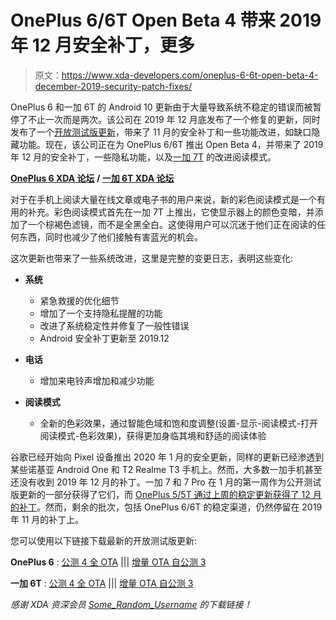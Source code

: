 # OnePlus 6/6T Open Beta 4 带来 2019 年 12 月安全补丁，更多

> 原文：<https://www.xda-developers.com/oneplus-6-6t-open-beta-4-december-2019-security-patch-fixes/>

OnePlus 6 和一加 6T 的 Android 10 更新由于大量导致系统不稳定的错误而被暂停了不止一次而是两次。该公司在 2019 年 12 月底发布了一个修复的更新，同时发布了一个[开放测试版更新](https://www.xda-developers.com/oneplus-6-6t-open-beta-3-brings-november-2019-security-patches-restores-notch-hiding-options/)，带来了 11 月的安全补丁和一些功能改进，如缺口隐藏功能。现在，该公司正在为 OnePlus 6/6T 推出 Open Beta 4，并带来了 2019 年 12 月的安全补丁，一些隐私功能，以及[一加 7T](https://www.xda-developers.com/oneplus-7t-review-premium-practical-smartphone/) 的改进阅读模式。

**[OnePlus 6 XDA 论坛](https://forum.xda-developers.com/oneplus-6) / [一加 6T XDA 论坛](https://forum.xda-developers.com/oneplus-6t)**

对于在手机上阅读大量在线文章或电子书的用户来说，新的彩色阅读模式是一个有用的补充。彩色阅读模式首先在一加 7T 上推出，它使显示器上的颜色变暗，并添加了一个棕褐色滤镜，而不是全黑全白。这使得用户可以沉迷于他们正在阅读的任何东西，同时也减少了他们接触有害蓝光的机会。

这次更新也带来了一些系统改进，这里是完整的变更日志，表明这些变化:

*   **系统**
    *   紧急救援的优化细节
    *   增加了一个支持隐私提醒的功能
    *   改进了系统稳定性并修复了一般性错误
    *   Android 安全补丁更新至 2019.12

*   **电话**
    *   增加来电铃声增加和减少功能

*   **阅读模式**
    *   全新的色彩效果，通过智能色域和饱和度调整(设置-显示-阅读模式-打开阅读模式-色彩效果)，获得更加身临其境和舒适的阅读体验

谷歌已经开始向 Pixel 设备推出 2020 年 1 月的安全更新，同样的更新已经渗透到某些诺基亚 Android One 和 T2 Realme T3 手机上。然而，大多数一加手机甚至还没有收到 2019 年 12 月的补丁。一加 7 和 7 Pro 在 1 月的第一周作为公开测试版更新的一部分获得了它们，而 [OnePlus 5/5T 通过上周的稳定更新获得了 12 月的补丁](https://www.xda-developers.com/oxygenos-oneplus-5-5t-december-security/)。然而，剩余的批次，包括 OnePlus 6/6T 的稳定渠道，仍然停留在 2019 年 11 月的补丁上。

您可以使用以下链接下载最新的开放测试版更新:

**OnePlus 6** : [公测 4 全 OTA](https://otafsg1.h2os.com/patch/amazone2/GLO/OnePlus6Oxygen/OnePlus6Oxygen_22.Y.63_GLO_063_2001130813/OnePlus6Oxygen_22_OTA_063_all_2001130813_93e10b4acc.zip) ||| [增量 OTA 自公测 3](https://otafsg1.h2os.com/patch/amazone2/GLO/OnePlus6Oxygen/OnePlus6Oxygen_22.Y.63_GLO_063_2001130813/OnePlus6Oxygen_22_OTA_062-063_patch_2001130813_86b8c6fb8dc.zip)

**一加 6T** : [公测 4 全 OTA](https://otafsg1.h2os.com/patch/amazone2/GLO/OnePlus6TOxygen/OnePlus6TOxygen_41.Y.63_GLO_063_2001130800/OnePlus6TOxygen_41_OTA_063_all_2001130800_2943d3a47111.zip) ||| [增量 OTA 自公测 3](https://otafsg1.h2os.com/patch/amazone2/GLO/OnePlus6TOxygen/OnePlus6TOxygen_41.Y.63_GLO_063_2001130800/OnePlus6TOxygen_41_OTA_062-063_patch_2001130800_111522.zip)

*感谢 XDA 资深会员 [Some_Random_Username](https://forum.xda-developers.com/member.php?u=8234677) 的下载链接！*